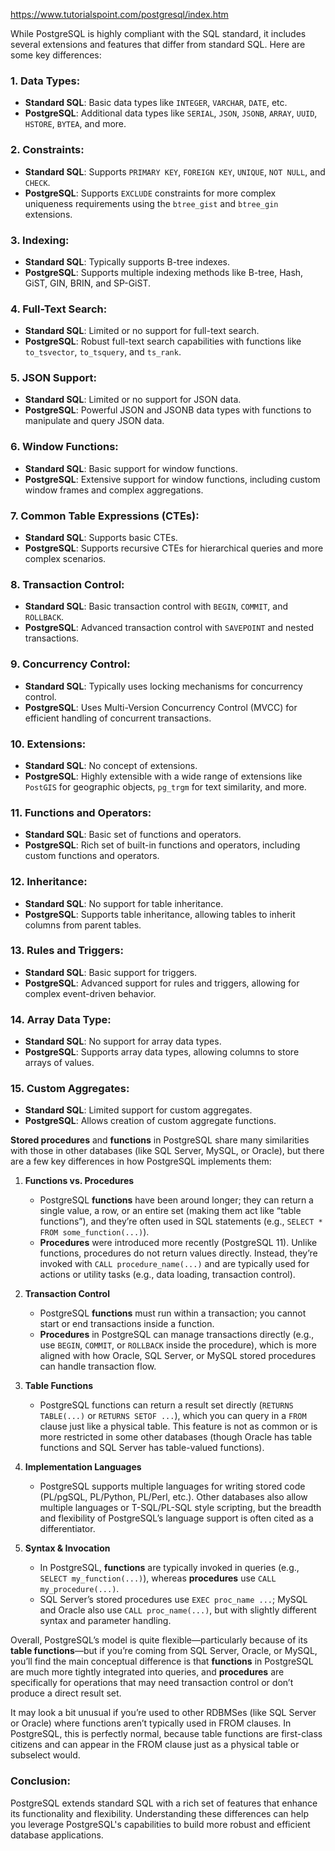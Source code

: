 https://www.tutorialspoint.com/postgresql/index.htm


While PostgreSQL is highly compliant with the SQL standard, it includes several extensions and features that differ from standard SQL. Here are some key differences:

### 1. **Data Types**:
   - **Standard SQL**: Basic data types like `INTEGER`, `VARCHAR`, `DATE`, etc.
   - **PostgreSQL**: Additional data types like `SERIAL`, `JSON`, `JSONB`, `ARRAY`, `UUID`, `HSTORE`, `BYTEA`, and more.

### 2. **Constraints**:
   - **Standard SQL**: Supports `PRIMARY KEY`, `FOREIGN KEY`, `UNIQUE`, `NOT NULL`, and `CHECK`.
   - **PostgreSQL**: Supports `EXCLUDE` constraints for more complex uniqueness requirements using the `btree_gist` and `btree_gin` extensions.

### 3. **Indexing**:
   - **Standard SQL**: Typically supports B-tree indexes.
   - **PostgreSQL**: Supports multiple indexing methods like B-tree, Hash, GiST, GIN, BRIN, and SP-GiST.

### 4. **Full-Text Search**:
   - **Standard SQL**: Limited or no support for full-text search.
   - **PostgreSQL**: Robust full-text search capabilities with functions like `to_tsvector`, `to_tsquery`, and `ts_rank`.

### 5. **JSON Support**:
   - **Standard SQL**: Limited or no support for JSON data.
   - **PostgreSQL**: Powerful JSON and JSONB data types with functions to manipulate and query JSON data.

### 6. **Window Functions**:
   - **Standard SQL**: Basic support for window functions.
   - **PostgreSQL**: Extensive support for window functions, including custom window frames and complex aggregations.

   

### 7. **Common Table Expressions (CTEs)**:
   - **Standard SQL**: Supports basic CTEs.
   - **PostgreSQL**: Supports recursive CTEs for hierarchical queries and more complex scenarios.

### 8. **Transaction Control**:
   - **Standard SQL**: Basic transaction control with `BEGIN`, `COMMIT`, and `ROLLBACK`.
   - **PostgreSQL**: Advanced transaction control with `SAVEPOINT` and nested transactions.

### 9. **Concurrency Control**:
   - **Standard SQL**: Typically uses locking mechanisms for concurrency control.
   - **PostgreSQL**: Uses Multi-Version Concurrency Control (MVCC) for efficient handling of concurrent transactions.

### 10. **Extensions**:
   - **Standard SQL**: No concept of extensions.
   - **PostgreSQL**: Highly extensible with a wide range of extensions like `PostGIS` for geographic objects, `pg_trgm` for text similarity, and more.

### 11. **Functions and Operators**:
   - **Standard SQL**: Basic set of functions and operators.
   - **PostgreSQL**: Rich set of built-in functions and operators, including custom functions and operators.

### 12. **Inheritance**:
   - **Standard SQL**: No support for table inheritance.
   - **PostgreSQL**: Supports table inheritance, allowing tables to inherit columns from parent tables.

### 13. **Rules and Triggers**:
   - **Standard SQL**: Basic support for triggers.
   - **PostgreSQL**: Advanced support for rules and triggers, allowing for complex event-driven behavior.

### 14. **Array Data Type**:
   - **Standard SQL**: No support for array data types.
   - **PostgreSQL**: Supports array data types, allowing columns to store arrays of values.

### 15. **Custom Aggregates**:
   - **Standard SQL**: Limited support for custom aggregates.
   - **PostgreSQL**: Allows creation of custom aggregate functions.

**Stored procedures** and **functions** in PostgreSQL share many similarities with those in other databases (like SQL Server, MySQL, or Oracle), but there are a few key differences in how PostgreSQL implements them:

1. **Functions vs. Procedures**  
   - PostgreSQL **functions** have been around longer; they can return a single value, a row, or an entire set (making them act like “table functions”), and they’re often used in SQL statements (e.g., `SELECT * FROM some_function(...)`).  
   - **Procedures** were introduced more recently (PostgreSQL 11). Unlike functions, procedures do not return values directly. Instead, they’re invoked with `CALL procedure_name(...)` and are typically used for actions or utility tasks (e.g., data loading, transaction control).

2. **Transaction Control**  
   - PostgreSQL **functions** must run within a transaction; you cannot start or end transactions inside a function.  
   - **Procedures** in PostgreSQL can manage transactions directly (e.g., use `BEGIN`, `COMMIT`, or `ROLLBACK` inside the procedure), which is more aligned with how Oracle, SQL Server, or MySQL stored procedures can handle transaction flow.

3. **Table Functions**  
   - PostgreSQL functions can return a result set directly (`RETURNS TABLE(...)` or `RETURNS SETOF ...`), which you can query in a `FROM` clause just like a physical table. This feature is not as common or is more restricted in some other databases (though Oracle has table functions and SQL Server has table-valued functions).

4. **Implementation Languages**  
   - PostgreSQL supports multiple languages for writing stored code (PL/pgSQL, PL/Python, PL/Perl, etc.). Other databases also allow multiple languages or T-SQL/PL-SQL style scripting, but the breadth and flexibility of PostgreSQL’s language support is often cited as a differentiator.

5. **Syntax & Invocation**  
   - In PostgreSQL, **functions** are typically invoked in queries (e.g., `SELECT my_function(...)`), whereas **procedures** use `CALL my_procedure(...)`.  
   - SQL Server’s stored procedures use `EXEC proc_name ...`; MySQL and Oracle also use `CALL proc_name(...)`, but with slightly different syntax and parameter handling.

Overall, PostgreSQL’s model is quite flexible—particularly because of its **table functions**—but if you’re coming from SQL Server, Oracle, or MySQL, you’ll find the main conceptual difference is that **functions** in PostgreSQL are much more tightly integrated into queries, and **procedures** are specifically for operations that may need transaction control or don’t produce a direct result set.

It may look a bit unusual if you’re used to other RDBMSes (like SQL Server or Oracle) where functions aren’t typically used in FROM clauses.
In PostgreSQL, this is perfectly normal, because table functions are first-class citizens and can appear in the FROM clause just as a physical table or subselect would.


### Conclusion:
PostgreSQL extends standard SQL with a rich set of features that enhance its functionality and flexibility. Understanding these differences can help you leverage PostgreSQL's capabilities to build more robust and efficient database applications.